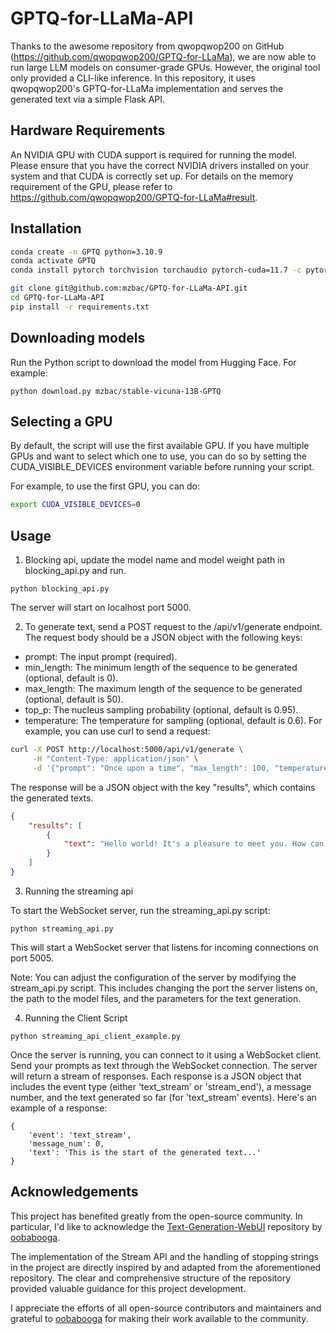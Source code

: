 # GPTQ-for-LLaMa-API

Thanks to the awesome repository from qwopqwop200 on GitHub (https://github.com/qwopqwop200/GPTQ-for-LLaMa), we are now able to run large LLM models on consumer-grade GPUs. However, the original tool only provided a CLI-like inference. In this repository, it uses qwopqwop200's GPTQ-for-LLaMa implementation and serves the generated text via a simple Flask API.

## Hardware Requirements
An NVIDIA GPU with CUDA support is required for running the model. Please ensure that you have the correct NVIDIA drivers installed on your system and that CUDA is correctly set up. For details on the memory requirement of the GPU, please refer to https://github.com/qwopqwop200/GPTQ-for-LLaMa#result.

## Installation

```bash
conda create -n GPTQ python=3.10.9
conda activate GPTQ
conda install pytorch torchvision torchaudio pytorch-cuda=11.7 -c pytorch -c nvidia

git clone git@github.com:mzbac/GPTQ-for-LLaMa-API.git
cd GPTQ-for-LLaMa-API
pip install -r requirements.txt
```


## Downloading models

Run the Python script to download the model from Hugging Face. For example:
```
python download.py mzbac/stable-vicuna-13B-GPTQ
```

## Selecting a GPU
By default, the script will use the first available GPU. If you have multiple GPUs and want to select which one to use, you can do so by setting the CUDA_VISIBLE_DEVICES environment variable before running your script.

For example, to use the first GPU, you can do:

```bash
export CUDA_VISIBLE_DEVICES=0
```

## Usage
1. Blocking api, update the model name and model weight path in blocking_api.py and run.

```
python blocking_api.py
```
The server will start on localhost port 5000.

2. To generate text, send a POST request to the /api/v1/generate endpoint. The request body should be a JSON object with the following keys:

- prompt: The input prompt (required).
- min_length: The minimum length of the sequence to be generated (optional, default is 0).
- max_length: The maximum length of the sequence to be generated (optional, default is 50).
- top_p: The nucleus sampling probability (optional, default is 0.95).
- temperature: The temperature for sampling (optional, default is 0.6).
For example, you can use curl to send a request:

```bash
curl -X POST http://localhost:5000/api/v1/generate \
     -H "Content-Type: application/json" \
     -d '{"prompt": "Once upon a time", "max_length": 100, "temperature": 0.7}'
```
The response will be a JSON object with the key "results", which contains the generated texts.

```json
{
    "results": [
        {
            "text": "Hello world! It's a pleasure to meet you. How can I assist you today?"
        }
    ]
}
```

3. Running the streaming api

To start the WebSocket server, run the streaming_api.py script:
```
python streaming_api.py
```
This will start a WebSocket server that listens for incoming connections on port 5005.

Note: You can adjust the configuration of the server by modifying the stream_api.py script. This includes changing the port the server listens on, the path to the model files, and the parameters for the text generation.

4. Running the Client Script

```
python streaming_api_client_example.py
```

Once the server is running, you can connect to it using a WebSocket client. Send your prompts as text through the WebSocket connection.
The server will return a stream of responses. Each response is a JSON object that includes the event type (either 'text_stream' or 'stream_end'), a message number, and the text generated so far (for 'text_stream' events).
Here's an example of a response:

```
{
    'event': 'text_stream',
    'message_num': 0,
    'text': 'This is the start of the generated text...'
}
```

## Acknowledgements

This project has benefited greatly from the open-source community. In particular, I'd like to acknowledge the [Text-Generation-WebUI](https://github.com/oobabooga/text-generation-webui) repository by [oobabooga](https://github.com/oobabooga). 

The implementation of the Stream API and the handling of stopping strings in the project are directly inspired by and adapted from the aforementioned repository. The clear and comprehensive structure of the repository provided valuable guidance for this project development.

I appreciate the efforts of all open-source contributors and maintainers and grateful to [oobabooga](https://github.com/oobabooga) for making their work available to the community.







